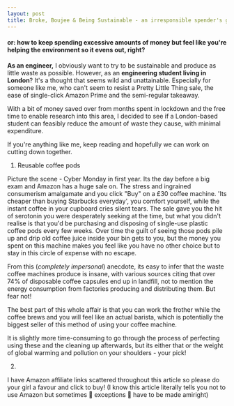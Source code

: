 ```yaml
---
layout: post
title: Broke, Boujee & Being Sustainable - an irresponsible spender's guide
---
```


#### or: how to keep spending excessive amounts of money but feel like you're helping the environment so it evens out, right?

**As an engineer,** I obviously want to try to be sustainable and produce as little waste as possible. However, as an **engineering student living in London**? It's a thought that seems wild and unattainable. Especially for someone like me, who can't seem to resist a Pretty Little Thing sale, the ease of single-click Amazon Prime and the semi-regular takeaway. 

With a bit of money saved over from months spent in lockdown and the free time to enable research into this area, I decided to see if a London-based student can feasibly reduce the amount of waste they cause, with minimal expenditure. 

If you're anything like me, keep reading and hopefully we can work on cutting down together.

1. Reusable coffee pods

Picture the scene - Cyber Monday in first year. Its the day before a big exam and Amazon has a huge sale on. The stress and ingrained consumerism amalgamate and you click "Buy" on a £30 coffee machine. 'Its cheaper than buying Starbucks everyday', you comfort yourself, while the instant coffee in your cupboard cries silent tears. The sale gave you the hit of serotonin you were desperately seeking at the time, but what you didn't realise is that you'd be purchasing and disposing of single-use plastic coffee pods every few weeks. Over time the guilt of seeing those pods pile up and drip old coffee juice inside your bin gets to you, but the money you spent on this machine makes you feel like you have no other choice but to stay in this circle of expense with no escape.

From this (_completely impersonal_) anecdote, its easy to infer that the waste coffee machines produce is insane, with various sources citing that over 74% of disposable coffee capsules end up in landfill, not to mention the energy consumption from factories producing and distributing them. But fear not! 

The best part of this whole affair is that you can work the frother while the coffee brews and you will feel like an actual barista, which is potentially the biggest seller of this method of using your coffee machine.

It is slightly more time-consuming to go through the process of perfecting using these and the cleaning up afterwards, but its either that or the weight of global warming and pollution on your shoulders - your pick!

2.

I have Amazon affiliate links scattered throughout this article so please do your girl a favour and click to buy! (I know this article literally tells you not to use Amazon but sometimes :dizzy: exceptions :dizzy: have to be made amiright)

